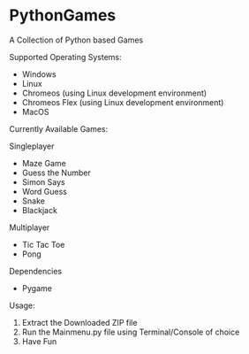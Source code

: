 # PythonGames
A Collection of Python based Games

Supported Operating Systems:
- Windows
- Linux
- Chromeos (using Linux development environment)
- Chromeos Flex (using Linux development environment)
- MacOS

Currently Available Games:
  
  Singleplayer
  - Maze Game
  - Guess the Number
  - Simon Says
  - Word Guess
  - Snake
  - Blackjack
  
  Multiplayer
  - Tic Tac Toe
  - Pong

Dependencies
- Pygame

Usage:
1. Extract the Downloaded ZIP file
2. Run the Mainmenu.py file using Terminal/Console of choice
3. Have Fun

